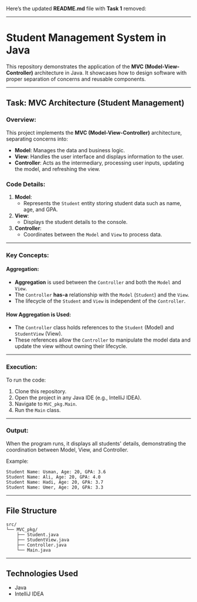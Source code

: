 Here’s the updated **README.md** file with **Task 1** removed:

---

# Student Management System in Java

This repository demonstrates the application of the **MVC (Model-View-Controller)** architecture in Java. It showcases how to design software with proper separation of concerns and reusable components.

---

## **Task: MVC Architecture (Student Management)**

### Overview:
This project implements the **MVC (Model-View-Controller)** architecture, separating concerns into:
- **Model**: Manages the data and business logic.
- **View**: Handles the user interface and displays information to the user.
- **Controller**: Acts as the intermediary, processing user inputs, updating the model, and refreshing the view.

### Code Details:
1. **Model**:
   - Represents the `Student` entity storing student data such as name, age, and GPA.
2. **View**:
   - Displays the student details to the console.
3. **Controller**:
   - Coordinates between the `Model` and `View` to process data.

---

### Key Concepts:

#### **Aggregation**:
- **Aggregation** is used between the `Controller` and both the `Model` and `View`.
- The `Controller` **has-a** relationship with the `Model` (`Student`) and the `View`.
- The lifecycle of the `Student` and `View` is independent of the `Controller`.

#### **How Aggregation is Used**:
- The `Controller` class holds references to the `Student` (Model) and `StudentView` (View).
- These references allow the `Controller` to manipulate the model data and update the view without owning their lifecycle.

---

### Execution:
To run the code:
1. Clone this repository.
2. Open the project in any Java IDE (e.g., IntelliJ IDEA).
3. Navigate to `MVC_pkg.Main`.
4. Run the `Main` class.

---

### Output:
When the program runs, it displays all students' details, demonstrating the coordination between Model, View, and Controller.

Example:
```
Student Name: Usman, Age: 20, GPA: 3.6
Student Name: Ali, Age: 20, GPA: 4.0
Student Name: Hadi, Age: 20, GPA: 3.7
Student Name: Umer, Age: 20, GPA: 3.3
```

---

## **File Structure**
```
src/
└── MVC_pkg/
    ├── Student.java
    ├── StudentView.java
    ├── Controller.java
    └── Main.java
```

---

## **Technologies Used**
- Java
- IntelliJ IDEA
